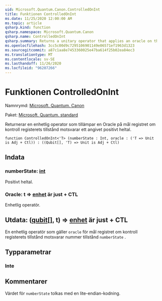 ```yaml
---
uid: Microsoft.Quantum.Canon.ControlledOnInt
title: Funktionen ControlledOnInt
ms.date: 11/25/2020 12:00:00 AM
ms.topic: article
qsharp.kind: function
qsharp.namespace: Microsoft.Quantum.Canon
qsharp.name: ControlledOnInt
qsharp.summary: Returns a unitary operator that applies an oracle on the target register if the control register state corresponds to a specified positive integer.
ms.openlocfilehash: 3cc5c00d9c7295106901149e06571ef1963d1323
ms.sourcegitcommit: a87c1aa8e7453360025e47ba614f25b02ea84ec3
ms.translationtype: MT
ms.contentlocale: sv-SE
ms.lasthandoff: 11/26/2020
ms.locfileid: "96207266"
---
```

# <a name="controlledonint-function"></a>Funktionen ControlledOnInt

Namnrymd: [Microsoft. Quantum. Canon](xref:Microsoft.Quantum.Canon)

Paket: [Microsoft. Quantum. standard](https://nuget.org/packages/Microsoft.Quantum.Standard)


Returnerar en enhetlig operator som tillämpar en Oracle på mål registret om kontroll registerets tillstånd motsvarar ett angivet positivt heltal.

```qsharp
function ControlledOnInt<'T> (numberState : Int, oracle : ('T => Unit is Adj + Ctl)) : ((Qubit[], 'T) => Unit is Adj + Ctl)
```


## <a name="input"></a>Indata

### <a name="numberstate--int"></a>numberState: [int](xref:microsoft.quantum.lang-ref.int)

Positivt heltal.


### <a name="oracle--t--unit--is-adj--ctl"></a>Oracle: t => [enhet](xref:microsoft.quantum.lang-ref.unit)  är just + CTL

Enhetlig operatör.



## <a name="output--qubitt--unit--is-adj--ctl"></a>Utdata: ([qubit](xref:microsoft.quantum.lang-ref.qubit)[], t) => [enhet](xref:microsoft.quantum.lang-ref.unit)  är just + CTL

En enhetlig operatör som gäller `oracle` för mål registret om kontroll registerets tillstånd motsvarar nummer tillstånd `numberState` .

## <a name="type-parameters"></a>Typparametrar

### <a name="t"></a>Inte



## <a name="remarks"></a>Kommentarer

Värdet för `numberState` tolkas med en lite-endian-kodning.